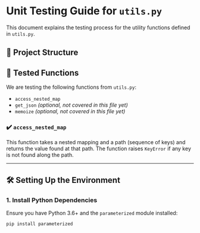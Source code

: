 # Unit Testing Guide for `utils.py`

This document explains the testing process for the utility functions defined in `utils.py`.

## 📁 Project Structure


## 🧪 Tested Functions

We are testing the following functions from `utils.py`:

- `access_nested_map`
- `get_json` *(optional, not covered in this file yet)*
- `memoize` *(optional, not covered in this file yet)*

### ✔️ `access_nested_map`

This function takes a nested mapping and a path (sequence of keys) and returns the value found at that path. The function raises `KeyError` if any key is not found along the path.

---

## 🛠️ Setting Up the Environment

### 1. Install Python Dependencies

Ensure you have Python 3.6+ and the `parameterized` module installed:

```bash
pip install parameterized
